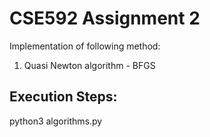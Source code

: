 # CSE592 Assignment 2
Implementation of following method: 

1. Quasi Newton algorithm - BFGS

## Execution Steps:
python3 algorithms.py

